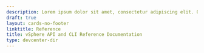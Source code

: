 ```yaml
---
description: Lorem ipsum dolor sit amet, consectetur adipiscing elit. Quisque laoreet tempor dolor et dignissim. Nunc eleifend nibh in mauris euismod, at tristique odio efficitur. Cras.
draft: true
layout: cards-no-footer
linktitle: Reference
title: vSphere API and CLI Reference Documentation
type: devcenter-dir
---
```


